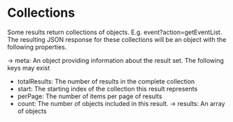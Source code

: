 # Collections

Some results return collections of objects. E.g. event?action=getEventList. The resulting JSON response for these collections will be an object with the following properties.

-> meta: An object providing information about the result set. The following keys may exist
  *	totalResults: The number of results in the complete collection
  * start: The starting index of the collection this result represents
  *	perPage: The number of items per page of results
  * count: The number of objects included in this result. 
-> results: An array of objects
